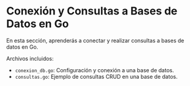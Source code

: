 # Conexión y Consultas a Bases de Datos en Go

En esta sección, aprenderás a conectar y realizar consultas a bases de datos en Go.

Archivos incluidos:

- `conexion_db.go`: Configuración y conexión a una base de datos.
- `consultas.go`: Ejemplo de consultas CRUD en una base de datos.
